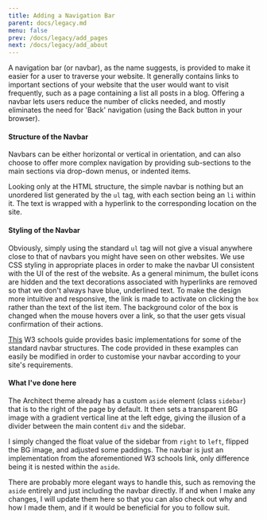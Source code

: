 ```yaml
---
title: Adding a Navigation Bar
parent: docs/legacy.md
menu: false
prev: /docs/legacy/add_pages
next: /docs/legacy/add_about
---
```


A navigation bar (or navbar), as the name suggests, is provided to make it easier for a user to traverse your website. It generally contains links to important sections of your website that the user would want to visit frequently, such as a page containing a list all posts in a blog. Offering a navbar lets users reduce the number of clicks needed, and mostly eliminates the need for 'Back' navigation (using the Back button in your browser).

#### Structure of the Navbar

Navbars can be either horizontal or vertical in orientation, and can also choose to offer more complex navigation by providing sub-sections to the main sections via drop-down menus, or indented items.

Looking only at the HTML structure, the simple navbar is nothing but an unordered list generated by the `ul` tag, with each section being an `li` within it. The text is wrapped with a hyperlink to the corresponding location on the site.

#### Styling of the Navbar

Obviously, simply using the standard `ul` tag will not give a visual anywhere close to that of navbars you might have seen on other websites. We use CSS styling in appropriate places in order to make the navbar UI consistent with the UI of the rest of the website. As a general minimum, the bullet icons are hidden and the text decorations associated with hyperlinks are removed so that we don't always have blue, underlined text. To make the design more intuitive and responsive, the link is made to activate on clicking the `box` rather than the text of the list item. The background color of the box is changed  when the mouse hovers over a link, so that the user gets visual confirmation of their actions.

[This](https://www.w3schools.com/css/css_navbar.asp) W3 schools guide provides basic implementations for some of the standard navbar structures. The code provided in these examples can easily be modified in order to customise your navbar according to your site's requirements.

#### What I've done here

The Architect theme already has a custom `aside` element (class `sidebar`) that is to the right of the page by default. It then sets a transparent BG image with a gradient vertical line at the left edge, giving the illusion of a divider between the main content `div` and the sidebar.

I simply changed the float value of the sidebar from `right` to `left`, flipped the BG image, and adjusted some paddings. The navbar is just an implementation from the aforementioned W3 schools link, only difference being it is nested within the `aside`.

There are probably more elegant ways to handle this, such as removing the `aside` entirely and just including the navbar directly. If and when I make any changes, I will update them here so that you can also check out why and how I made them, and if it would be beneficial for you to follow suit.
